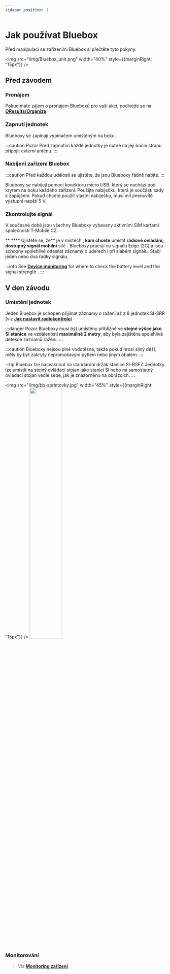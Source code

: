 ```yaml
---
sidebar_position: 1
---
```


# Jak používat Bluebox

Před manipulací se zařízeními Bluebox si přečtěte tyto pokyny.

<img src="/img/Bluebox_unit.png" width="40%" style={{marginRight: "15px"}} />

## Před závodem

### Pronájem

Pokud máte zájem o pronájem Blueboxů pro vaši akci, podívejte se na **[OResults/Organize](https://oresults.eu/organize)**.

### Zapnutí jednotek

Blueboxy se zapínají vypínačem umístěným na boku.

:::caution
Pozor Před zapnutím každé jednotky je nutné na její boční stranu připojit externí anténu.
:::

### Nabíjení zařízení Bluebox

:::caution
Před každou událostí se ujistěte, že jsou Blueboxy řádně nabité.
:::

Blueboxy se nabíjejí pomocí konektoru micro USB, který se nachází pod krytem na boku každého zařízení. Použijte nabíječku, která je součástí sady k zapůjčení. Pokud chcete použít vlastní nabíječku, musí mít jmenovité výstupní napětí 5 V.

### Zkontrolujte signál

V současné době jsou všechny Blueboxy vybaveny aktivními SIM kartami společnosti T-Mobile CZ.

** **** Ujistěte se, že** je v místech **, kam chcete** umístit **rádiové ovládání, dostupný signál mobilní** sítě **.** Blueboxy pracují na signálu Edge (2G) a jsou schopny spolehlivě odesílat záznamy o úderech i při slabém signálu. Stačí jeden nebo dva řádky signálu.

:::info
See **[Device monitoring](./device-monitoring)** for where to check the battery level and the signal strength .
:::

## V den závodu

### Umístění jednotek

Jeden Bluebox je schopen přijímat záznamy o ražení až z 8 jednotek SI-SRR (viz **[Jak nastavit radiokontrolu](../tutorials/radio-control.md)**)

:::danger
Pozor Blueboxy musí být umístěny přibližně ve **stejné výšce jako SI stanice** ve vzdálenosti **maximálně 2 metry**, aby byla zajištěna spolehlivá detekce záznamů ražení.
:::

:::caution
Blueboxy nejsou plně vodotěsné, takže pokud hrozí silný déšť, měly by být zakryty nepromokavým pytlem nebo jiným obalem.
:::

:::tip
Bluebox lze nacvaknout na standardní držák stanice SI-BSF7. Jednotky lze umístit na stejný ovládací stojan jako stanici SI nebo na samostatný ovládací stojan vedle sebe, jak je znázorněno na obrázcích.
:::

<img src="/img/bb-sprintovky.jpg" width="45%" style={{marginRight: "15px"}} />
<img src="/img/velikonoce.jpg" width="45%" />

### Monitorování
> Viz **[Monitoring zařízení](./device-monitoring)**
